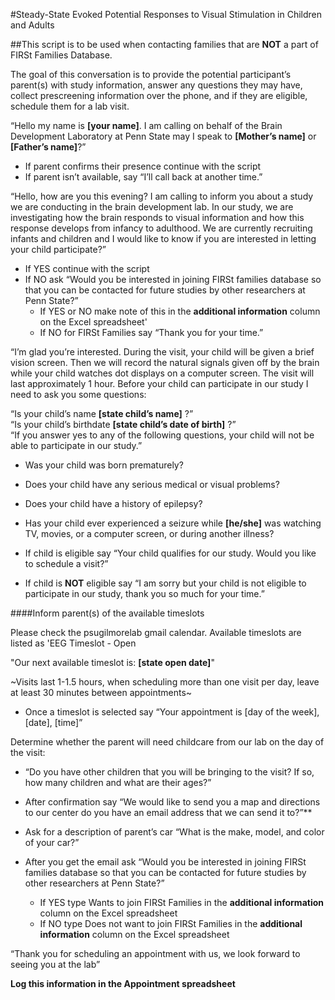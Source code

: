 #Steady-State Evoked Potential Responses to Visual Stimulation in Children and Adults  

##This script is to be used when contacting families that are **NOT** a part of FIRSt Families Database.  

The goal of this conversation is to provide the potential participant’s parent(s) with study information, answer any questions they may have, collect prescreening information over the phone, and if they are eligible, schedule them for a lab visit.  

“Hello my name is **[your name]**. I am calling on behalf of the Brain Development Laboratory at Penn State may I speak to **[Mother’s name]** or **[Father’s name]**?”  
- If parent confirms their presence continue with the script  
- If parent isn’t available, say “I’ll call back at another time.”  

“Hello, how are you this evening?  I am calling to inform you about a study we are conducting in the brain development lab. In our study, we are investigating how the brain responds to visual information and how this response develops from infancy to adulthood. We are currently recruiting infants and children and I would like to know if you are interested in letting your child participate?”  

- If YES continue with the script  
- If NO ask “Would you be interested in joining FIRSt families database so that you can be contacted for future studies by other researchers at Penn State?”  
  - If YES or NO make note of this in the **additional information** column on the Excel spreadsheet'
  - If NO for FIRSt Families say “Thank you for your time.”  
  
“I’m glad you’re interested. During the visit, your child will be given a brief vision screen. Then we will record the natural signals given off by the brain while your child watches dot displays on a computer screen. The visit  will last approximately 1 hour. Before your child can participate in our study I need to ask you some questions:  

“Is your child’s name **[state child’s name]** ?”  
“Is your child’s birthdate **[state child’s date of birth]** ?”  
“If you answer yes to any of the following questions, your child will not be able to participate in our study.”
  - Was your child was born prematurely?
  - Does your child have any serious medical or visual problems?
  - Does your child have a history of epilepsy?
  - Has your child ever experienced a seizure while **[he/she]** was watching TV, movies, or a computer screen, or during another illness?  

- If child is eligible say “Your child qualifies for our study. Would you like to schedule a visit?”
- If child is **NOT** eligible say “I am sorry but your child is not eligible to participate in our study, thank you so much for your time.”

####Inform parent(s) of the available timeslots

Please check the psugilmorelab gmail calendar. Available timeslots are listed as 'EEG Timeslot - Open

"Our next available timeslot is: **[state open date]**"

~Visits last 1-1.5 hours, when scheduling more than one visit per day, leave at least 30 minutes between appointments~

- Once a timeslot is selected say “Your appointment is [day of the week], [date], [time]”  

Determine whether the parent will need childcare from our lab on the day of the visit:  
- “Do you have other children that you will be bringing to the visit?  If so, how many children and what are their ages?”

- After confirmation say “We would like to send you a map and directions to our center do you have an email address that we can send it to?”**

- Ask for a description of parent’s car “What is the make, model, and color of your car?”

- After you get the email ask “Would you be interested in joining FIRSt families database so that you can be contacted for future studies by other researchers at Penn State?”  
  - If YES type Wants to join FIRSt Families in the **additional information** column on the Excel spreadsheet  
  - If NO type Does not want to join FIRSt Families in the **additional information** column on the Excel spreadsheet  

 “Thank you for scheduling an appointment with us, we look forward  to seeing you at the lab”  
 
**Log this information in the Appointment spreadsheet**
